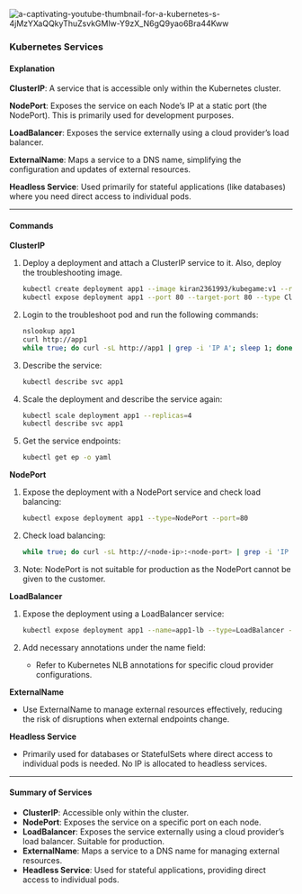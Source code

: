 

![a-captivating-youtube-thumbnail-for-a-kubernetes-s-4jMzYXaQQkyThuZsvkGMlw-Y9zX_N6gQ9yao6Bra44Kww](https://github.com/user-attachments/assets/847a1885-3fc2-4186-aab2-cce7a1e72ce7)




### Kubernetes Services

#### Explanation

**ClusterIP**: A service that is accessible only within the Kubernetes cluster.

**NodePort**: Exposes the service on each Node’s IP at a static port (the NodePort). This is primarily used for development purposes.

**LoadBalancer**: Exposes the service externally using a cloud provider’s load balancer.

**ExternalName**: Maps a service to a DNS name, simplifying the configuration and updates of external resources.

**Headless Service**: Used primarily for stateful applications (like databases) where you need direct access to individual pods.

---

#### Commands

**ClusterIP**

1. Deploy a deployment and attach a ClusterIP service to it. Also, deploy the troubleshooting image.
   ```sh
   kubectl create deployment app1 --image kiran2361993/kubegame:v1 --replicas 3
   kubectl expose deployment app1 --port 80 --target-port 80 --type ClusterIP
   ```

2. Login to the troubleshoot pod and run the following commands:
   ```sh
   nslookup app1
   curl http://app1
   while true; do curl -sL http://app1 | grep -i 'IP A'; sleep 1; done
   ```

3. Describe the service:
   ```sh
   kubectl describe svc app1
   ```

4. Scale the deployment and describe the service again:
   ```sh
   kubectl scale deployment app1 --replicas=4
   kubectl describe svc app1
   ```

5. Get the service endpoints:
   ```sh
   kubectl get ep -o yaml
   ```

**NodePort**

1. Expose the deployment with a NodePort service and check load balancing:
   ```sh
   kubectl expose deployment app1 --type=NodePort --port=80
   ```

2. Check load balancing:
   ```sh
   while true; do curl -sL http://<node-ip>:<node-port> | grep -i 'IP A'; sleep 1; done
   ```

3. Note: NodePort is not suitable for production as the NodePort cannot be given to the customer.

**LoadBalancer**

1. Expose the deployment using a LoadBalancer service:
   ```sh
   kubectl expose deployment app1 --name=app1-lb --type=LoadBalancer --port=80 --dry-run=client -o yaml
   ```

2. Add necessary annotations under the name field:
   - Refer to Kubernetes NLB annotations for specific cloud provider configurations.

**ExternalName**

- Use ExternalName to manage external resources effectively, reducing the risk of disruptions when external endpoints change.

**Headless Service**

- Primarily used for databases or StatefulSets where direct access to individual pods is needed. No IP is allocated to headless services.

---

#### Summary of Services

- **ClusterIP**: Accessible only within the cluster.
- **NodePort**: Exposes the service on a specific port on each node.
- **LoadBalancer**: Exposes the service externally using a cloud provider’s load balancer. Suitable for production.
- **ExternalName**: Maps a service to a DNS name for managing external resources.
- **Headless Service**: Used for stateful applications, providing direct access to individual pods.
